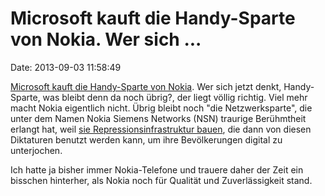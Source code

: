 Microsoft kauft die Handy-Sparte von Nokia. Wer sich \...
=========================================================

Date: 2013-09-03 11:58:49

[Microsoft kauft die Handy-Sparte von Nokia](http://sz.de/1.1761053).
Wer sich jetzt denkt, Handy-Sparte, was bleibt denn da noch übrig?, der
liegt völlig richtig. Viel mehr macht Nokia eigentlich nicht. Übrig
bleibt noch \"die Netzwerksparte\", die unter dem Namen Nokia Siemens
Networks (NSN) traurige Berühmtheit erlangt hat, weil [sie
Repressionsinfrastruktur bauen](http://blog.fefe.de/?ts=b4be3c40), die
dann von diesen Diktaturen benutzt werden kann, um ihre Bevölkerungen
digital zu unterjochen.

Ich hatte ja bisher immer Nokia-Telefone und trauere daher der Zeit ein
bisschen hinterher, als Nokia noch für Qualität und Zuverlässigkeit
stand.
